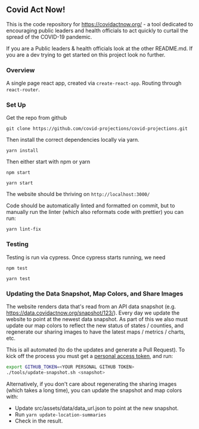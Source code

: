 ## Covid Act Now!

This is the code repository for https://covidactnow.org/ - a tool dedicated to encouraging public leaders and health officials to act quickly to curtail the spread of the COVID-19 pandemic.

If you are a Public leaders & health officials look at the other README.md.
If you are a dev trying to get started on this project look no further.

### Overview

A single page react app, created via `create-react-app`. Routing through `react-router`.


### Set Up

Get the repo from github
```
git clone https://github.com/covid-projections/covid-projections.git
```

Then install the correct dependencies locally via yarn.
```
yarn install
```

Then either start with npm or yarn

```
npm start
```

```
yarn start
```

The website should be thriving on `http://localhost:3000/`


Code should be automatically linted and formatted on commit, but to manually run the linter (which also reformats code with prettier) you can run:
```
yarn lint-fix
```

### Testing

Testing is run via cypress. Once cypress starts running, we need

```
npm test
```
```
yarn test
```

### Updating the Data Snapshot, Map Colors, and Share Images
The website renders data that's read from an API data snapshot (e.g.
https://data.covidactnow.org/snapshot/123/). Every day we update the website
to point at the newest data snapshot. As part of this we also must update our
map colors to reflect the new status of states / counties, and regenerate our
sharing images to have the latest maps / metrics / charts, etc.

This is all automated (to do the updates and generate a Pull Request). To kick off the process you must get a
[personal access token](https://help.github.com/en/github/authenticating-to-github/creating-a-personal-access-token-for-the-command-line),
and run:

```bash
export GITHUB_TOKEN=<YOUR PERSONAL GITHUB TOKEN>
./tools/update-snapshot.sh <snapshot>
```

Alternatively, if you don't care about regenerating the sharing images (which takes a long time), you can update the snapshot and map colors with:

* Update src/assets/data/data_url.json to point at the new snapshot.
* Run `yarn update-location-summaries`
* Check in the result.